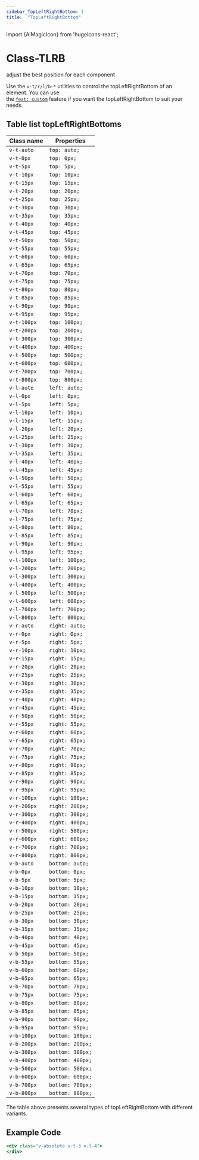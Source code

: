 ```yaml
---
sidebar_TopLeftRightBottom: 1
title:  "TopLeftRightBottom"
---
```


import {AiMagicIcon} from 'hugeicons-react';

# Class-TLRB <AiMagicIcon className='icon' />

adjust the best position for each component

Use the `v-t/r/l/b-*` utilities to control the topLeftRightBottom of an element.
You can use <br /> the [`feat: custom`](/docs/Core-Features/V-custom.md) feature if you want the topLeftRightBottom to suit your needs.

## Table list topLeftRightBottoms

| Class name   | Properties      |
|--------------|-----------------|
| `v-t-auto `    | `top: auto;    `  |
| `v-t-0px  `    | `top: 0px;     `  |
| `v-t-5px  `    | `top: 5px;     `  |
| `v-t-10px `    | `top: 10px;    `  |
| `v-t-15px `    | `top: 15px;    `  |
| `v-t-20px `    | `top: 20px;    `  |
| `v-t-25px `    | `top: 25px;    `  |
| `v-t-30px `    | `top: 30px;    `  |
| `v-t-35px `    | `top: 35px;    `  |
| `v-t-40px `    | `top: 40px;    `  |
| `v-t-45px `    | `top: 45px;    `  |
| `v-t-50px `    | `top: 50px;    `  |
| `v-t-55px `    | `top: 55px;    `  |
| `v-t-60px `    | `top: 60px;    `  |
| `v-t-65px `    | `top: 65px;    `  |
| `v-t-70px `    | `top: 70px;    `  |
| `v-t-75px `    | `top: 75px;    `  |
| `v-t-80px `    | `top: 80px;    `  |
| `v-t-85px `    | `top: 85px;    `  |
| `v-t-90px `    | `top: 90px;    `  |
| `v-t-95px `    | `top: 95px;    `  |
| `v-t-100px`    | `top: 100px;   `  |
| `v-t-200px`    | `top: 200px;   `  |
| `v-t-300px`    | `top: 300px;   `  |
| `v-t-400px`    | `top: 400px;   `  |
| `v-t-500px`    | `top: 500px;   `  |
| `v-t-600px`    | `top: 600px;   `  |
| `v-t-700px`    | `top: 700px;   `  |
| `v-t-800px`    | `top: 800px;   `  |
| `v-l-auto `    | `left: auto;   `  |
| `v-l-0px  `    | `left: 0px;    `  |
| `v-l-5px  `    | `left: 5px;    `  |
| `v-l-10px `    | `left: 10px;   `  |
| `v-l-15px `    | `left: 15px;   `  |
| `v-l-20px `    | `left: 20px;   `  |
| `v-l-25px `    | `left: 25px;   `  |
| `v-l-30px `    | `left: 30px;   `  |
| `v-l-35px `    | `left: 35px;   `  |
| `v-l-40px `    | `left: 40px;   `  |
| `v-l-45px `    | `left: 45px;   `  |
| `v-l-50px `    | `left: 50px;   `  |
| `v-l-55px `    | `left: 55px;   `  |
| `v-l-60px `    | `left: 60px;   `  |
| `v-l-65px `    | `left: 65px;   `  |
| `v-l-70px `    | `left: 70px;   `  |
| `v-l-75px `    | `left: 75px;   `  |
| `v-l-80px `    | `left: 80px;   `  |
| `v-l-85px `    | `left: 85px;   `  |
| `v-l-90px `    | `left: 90px;   `  |
| `v-l-95px `    | `left: 95px;   `  |
| `v-l-100px`    | `left: 100px;  `  |
| `v-l-200px`    | `left: 200px;  `  |
| `v-l-300px`    | `left: 300px;  `  |
| `v-l-400px`    | `left: 400px;  `  |
| `v-l-500px`    | `left: 500px;  `  |
| `v-l-600px`    | `left: 600px;  `  |
| `v-l-700px`    | `left: 700px;  `  |
| `v-l-800px`    | `left: 800px;  `  |
| `v-r-auto `    | `right: auto;  `  |
| `v-r-0px  `    | `right: 0px;   `  |
| `v-r-5px  `    | `right: 5px;   `  |
| `v-r-10px `    | `right: 10px;  `  |
| `v-r-15px `    | `right: 15px;  `  |
| `v-r-20px `    | `right: 20px;  `  |
| `v-r-25px `    | `right: 25px;  `  |
| `v-r-30px `    | `right: 30px;  `  |
| `v-r-35px `    | `right: 35px;  `  |
| `v-r-40px `    | `right: 40px;  `  |
| `v-r-45px `    | `right: 45px;  `  |
| `v-r-50px `    | `right: 50px;  `  |
| `v-r-55px `    | `right: 55px;  `  |
| `v-r-60px `    | `right: 60px;  `  |
| `v-r-65px `    | `right: 65px;  `  |
| `v-r-70px `    | `right: 70px;  `  |
| `v-r-75px `    | `right: 75px;  `  |
| `v-r-80px `    | `right: 80px;  `  |
| `v-r-85px `    | `right: 85px;  `  |
| `v-r-90px `    | `right: 90px;  `  |
| `v-r-95px `    | `right: 95px;  `  |
| `v-r-100px`    | `right: 100px; `  |
| `v-r-200px`    | `right: 200px; `  |
| `v-r-300px`    | `right: 300px; `  |
| `v-r-400px`    | `right: 400px; `  |
| `v-r-500px`    | `right: 500px; `  |
| `v-r-600px`    | `right: 600px; `  |
| `v-r-700px`    | `right: 700px; `  |
| `v-r-800px`    | `right: 800px; `  |
| `v-b-auto `    | `bottom: auto; `  |
| `v-b-0px  `    | `bottom: 0px;  `  |
| `v-b-5px  `    | `bottom: 5px;  `  |
| `v-b-10px `    | `bottom: 10px; `  |
| `v-b-15px `    | `bottom: 15px; `  |
| `v-b-20px `    | `bottom: 20px; `  |
| `v-b-25px `    | `bottom: 25px; `  |
| `v-b-30px `    | `bottom: 30px; `  |
| `v-b-35px `    | `bottom: 35px; `  |
| `v-b-40px `    | `bottom: 40px; `  |
| `v-b-45px `    | `bottom: 45px; `  |
| `v-b-50px `    | `bottom: 50px; `  |
| `v-b-55px `    | `bottom: 55px; `  |
| `v-b-60px `    | `bottom: 60px; `  |
| `v-b-65px `    | `bottom: 65px; `  |
| `v-b-70px `    | `bottom: 70px; `  |
| `v-b-75px `    | `bottom: 75px; `  |
| `v-b-80px `    | `bottom: 80px; `  |
| `v-b-85px `    | `bottom: 85px; `  |
| `v-b-90px `    | `bottom: 90px; `  |
| `v-b-95px `    | `bottom: 95px; `  |
| `v-b-100px`    | `bottom: 100px;`  |
| `v-b-200px`    | `bottom: 200px;`  |
| `v-b-300px`    | `bottom: 300px;`  |
| `v-b-400px`    | `bottom: 400px;`  |
| `v-b-500px`    | `bottom: 500px;`  |
| `v-b-600px`    | `bottom: 600px;`  |
| `v-b-700px`    | `bottom: 700px;`  |
| `v-b-800px`    | `bottom: 800px;`  |

The table above presents several types of topLeftRightBottom with different variants.

## Example Code
``` jsx title="index.html"
<div class="v-absolute v-t-3 v-l-4"> 
</div>
```